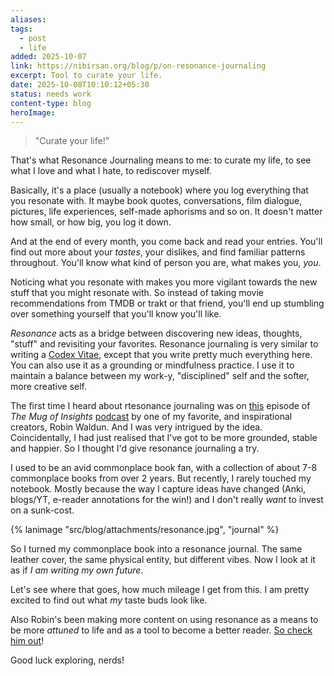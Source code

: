 ```yaml
---
aliases:
tags:
  - post
  - life
added: 2025-10-07
link: https://nibirsan.org/blog/p/on-resonance-journaling
excerpt: Tool to curate your life.
date: 2025-10-08T10:10:12+05:30
status: needs work
content-type: blog
heroImage:
---
```

>"Curate your life!"

That's what Resonance Journaling means to me: to curate my life, to see what I love and what I hate, to rediscover myself.

Basically, it's a place (usually a notebook) where you log everything that you resonate with. It maybe book quotes, conversations, film dialogue, pictures, life experiences, self-made aphorisms and so on. It doesn't matter how small, or how big, you log it down. 

And at the end of every month, you come back and read your entries. You'll find out more about your *tastes*, your dislikes, and find familiar patterns throughout. You'll know what kind of person you are, what makes you, *you*. 

Noticing what you resonate with makes you more vigilant towards the new stuff that you might resonate with. So instead of taking movie recommendations from TMDB or trakt or that friend, you'll end up stumbling over something yourself that you'll know you'll like.

*Resonance* acts as a bridge between discovering new ideas, thoughts, "stuff" and revisiting your favorites. Resonance journaling is very similar to writing a [Codex Vitae](https://paper.dropbox.com/doc/Codex-Vitae-rRJ8akyi4ky4Sdc8CQscV), except that you write pretty much everything here. You can also use it as a grounding or mindfulness practice. I use it to maintain a balance between my work-y, "disciplined" self and the softer, more creative self.

The first time I heard about rtesonance journaling was on [this](https://shows.acast.com/676cd17b696ebe74c72ab45a/68caa04f5b840135eac128de) episode of *The Mug of Insights* [podcast](https://shows.acast.com/a-mug-of-insights) by one of my favorite, and inspirational creators, Robin Waldun. And I was very intrigued by the idea. Coincidentally, I had just realised that I've got to be more grounded, stable and happier. So I thought I'd give resonance journaling a try. 

I used to be an avid commonplace book fan, with a collection of about 7-8 commonplace books from over 2 years. But recently, I rarely touched my notebook. Mostly because the way I capture ideas have changed (Anki, blogs/YT, e-reader annotations for the win!) and I don't really *want* to invest on a sunk-cost. 

{% lanimage "src/blog/attachments/resonance.jpg", "journal" %}

So I turned my commonplace book into a resonance journal. The same leather cover, the same physical entity, but different vibes. Now I look at it as if *I am writing my own future*. 

Let's see where that goes, how much mileage I get from this. I am pretty excited to find out what *my* taste buds look like.

Also Robin's been making more content on using resonance as a means to be more *attuned* to life and as a tool to become a better reader. [So check him out](https://amugofinsights.org)!

Good luck exploring, nerds!